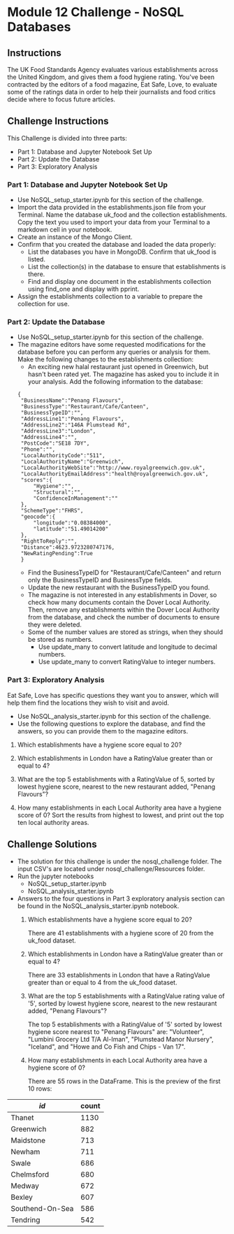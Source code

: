 # Module 12 Challenge - NoSQL Databases
## Instructions
The UK Food Standards Agency evaluates various establishments across the United Kingdom, and gives them a food hygiene rating. You've been contracted by the editors of a food magazine, Eat Safe, Love, to evaluate some of the ratings data in order to help their journalists and food critics decide where to focus future articles.

## Challenge Instructions
This Challenge is divided into three parts: 
   - Part 1: Database and Jupyter Notebook Set Up
   - Part 2: Update the Database
   - Part 3: Exploratory Analysis

### Part 1: Database and Jupyter Notebook Set Up
-  Use NoSQL_setup_starter.ipynb for this section of the challenge.
- Import the data provided in the establishments.json file from your Terminal. Name the database uk_food and the collection establishments. Copy the text you used to import your data from your Terminal to a markdown cell in your notebook.
- Create an instance of the Mongo Client.
- Confirm that you created the database and loaded the data properly:
   - List the databases you have in MongoDB. Confirm that uk_food is listed.
   - List the collection(s) in the database to ensure that establishments is there.
   - Find and display one document in the establishments collection using find_one and display with pprint.
- Assign the establishments collection to a variable to prepare the collection for use.

### Part 2: Update the Database
- Use NoSQL_setup_starter.ipynb for this section of the challenge.
- The magazine editors have some requested modifications for the database before you can perform any queries or analysis for them. Make the following changes to the establishments collection:
   - An exciting new halal restaurant just opened in Greenwich, but hasn't been rated yet. The magazine has asked you to include it in your analysis. Add the following information to the database:
   ``` 
   {
    "BusinessName":"Penang Flavours",
    "BusinessType":"Restaurant/Cafe/Canteen",
    "BusinessTypeID":"",
    "AddressLine1":"Penang Flavours",
    "AddressLine2":"146A Plumstead Rd",
    "AddressLine3":"London",
    "AddressLine4":"",
    "PostCode":"SE18 7DY",
    "Phone":"",
    "LocalAuthorityCode":"511",
    "LocalAuthorityName":"Greenwich",
    "LocalAuthorityWebSite":"http://www.royalgreenwich.gov.uk",
    "LocalAuthorityEmailAddress":"health@royalgreenwich.gov.uk",
    "scores":{
        "Hygiene":"",
        "Structural":"",
        "ConfidenceInManagement":""
    },
    "SchemeType":"FHRS",
    "geocode":{
        "longitude":"0.08384000",
        "latitude":"51.49014200"
    },
    "RightToReply":"",
    "Distance":4623.9723280747176,
    "NewRatingPending":True
    }
   ```
   - Find the BusinessTypeID for "Restaurant/Cafe/Canteen" and return only the BusinessTypeID and BusinessType fields.
   - Update the new restaurant with the BusinessTypeID you found.
   - The magazine is not interested in any establishments in Dover, so check how many documents contain the Dover Local Authority. Then, remove any establishments within the Dover Local Authority from the database, and check the number of documents to ensure they were deleted.
   - Some of the number values are stored as strings, when they should be stored as numbers.
      - Use update_many to convert latitude and longitude to decimal numbers.
      - Use update_many to convert RatingValue to integer numbers.

### Part 3: Exploratory Analysis
Eat Safe, Love has specific questions they want you to answer, which will help them find the locations they wish to visit and avoid.
- Use NoSQL_analysis_starter.ipynb for this section of the challenge.
- Use the following questions to explore the database, and find the answers, so you can provide them to the magazine editors.
1. Which establishments have a hygiene score equal to 20?

2. Which establishments in London have a RatingValue greater than or equal to 4?

3. What are the top 5 establishments with a RatingValue of 5, sorted by lowest hygiene score, nearest to the new restaurant added, "Penang Flavours"?

4. How many establishments in each Local Authority area have a hygiene score of 0? Sort the results from highest to lowest, and print out the top ten local authority areas.

## Challenge Solutions
- The solution for this challenge is under the nosql_challenge folder. The input CSV's are located under nosql_challenge/Resources folder.
- Run the jupyter notebooks
   - NoSQL_setup_starter.ipynb
   - NoSQL_analysis_starter.ipynb
- Answers to the four questions in Part 3 exploratory analysis section can be found in the NoSQL_analysis_starter.ipynb notebook.
   1. Which establishments have a hygiene score equal to 20?

      There are 41 establishments with a hygiene score of 20 from the uk_food dataset.
   2. Which establishments in London have a RatingValue greater than or equal to 4?

      There are 33 establishments in London that have a RatingValue greater than or equal to 4 from the uk_food dataset.
   3. What are the top 5 establishments with a RatingValue rating value of '5', sorted by lowest hygiene score, nearest to the new restaurant added, "Penang Flavours"?

      The top 5 establishments with a RatingValue of '5' sorted by lowest hygiene score nearest to "Penang Flavours" are: "Volunteer", "Lumbini Grocery Ltd T/A Al-Iman", "Plumstead Manor Nursery", "Iceland", and "Howe and Co Fish and Chips - Van 17".
   4. How many establishments in each Local Authority area have a hygiene score of 0?

      There are 55 rows in the DataFrame. This is the preview of the first 10 rows:

| _id_      | count |
| ----------- | ----------- |
| Thanet      | 1130       |
| Greenwich   | 882        |
| Maidstone      | 713       |
| Newham   | 711        |
| Swale      | 686       |
| Chelmsford   | 680        |
| Medway      | 672       |
| Bexley   | 607        |     
| Southend-On-Sea      | 586       |
| Tendring   | 542        |
   

